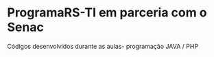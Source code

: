 # ProgramaRS-TI em parceria com o Senac
Códigos desenvolvidos durante as aulas- programação JAVA / PHP
